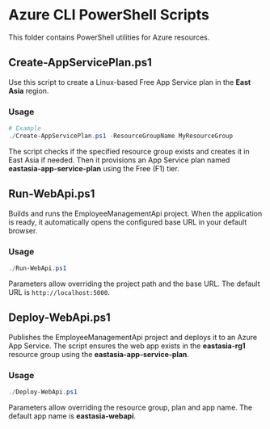 # Azure CLI PowerShell Scripts

This folder contains PowerShell utilities for Azure resources.

## Create-AppServicePlan.ps1

Use this script to create a Linux-based Free App Service plan in the **East Asia** region.

### Usage

```powershell
# Example
./Create-AppServicePlan.ps1 -ResourceGroupName MyResourceGroup
```

The script checks if the specified resource group exists and creates it in East Asia if needed. Then it provisions an App Service plan named **eastasia-app-service-plan** using the Free (F1) tier.

## Run-WebApi.ps1

Builds and runs the EmployeeManagementApi project. When the application is ready, it automatically opens the configured base URL in your default browser.

### Usage

```powershell
./Run-WebApi.ps1
```

Parameters allow overriding the project path and the base URL. The default URL is `http://localhost:5000`.

## Deploy-WebApi.ps1

Publishes the EmployeeManagementApi project and deploys it to an Azure App Service. The script ensures the web app exists in the **eastasia-rg1** resource group using the **eastasia-app-service-plan**.

### Usage

```powershell
./Deploy-WebApi.ps1
```

Parameters allow overriding the resource group, plan and app name. The default app name is **eastasia-webapi**.
